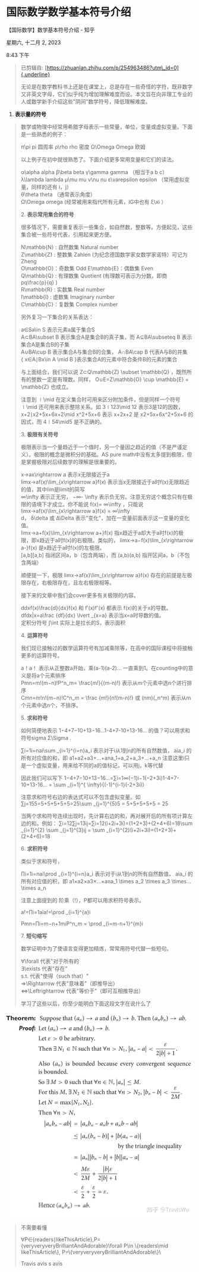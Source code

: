 # 国际数学数学基本符号介绍

【国际数学】数学基本符号介绍 - 知乎

星期六, 十二月 2, 2023

8:43 下午

 

> 已剪辑自: [https://zhuanlan.zhihu.com/p/254963486?utm\_id=0]{.underline}
>
> 无论是在数学教科书上还是在课堂上，总是存在一些奇怪的字符，既非数字又非英文字母，它们似乎纯为增加理解难度而设。本文旨在向非理工专业的人或数学新手介绍这些"阴间"数学符号，降低理解难度。

1.  **表示量的符号**

> 数学或物理中经常用希腊字母表示一些常量，单位，变量或虚拟变量。下面是一些熟悉的例子：
>
> π\\pi pi 圆周率 ρ\\rho rho 密度 Ω\\Omega Omega 欧姆
>
> 以上例子在初中就很熟悉了。下面介绍更多常用变量和它们的读法。
>
> α\\alpha alpha β\\beta beta γ\\gamma gamma （相当于a b c）\
> λ\\lambda lambda μ\\mu mu ν\\nu nu ε\\varepsilon epsilon （常用虚拟变量，同样的还有 i，j）\
> θ\\theta theta （通常表示角度）\
> Ω\\Omega omega (经常被用来指代所有元素，IG中也有 ξ\\xi ）
>
> 2\. **表示常用集合的符号**
>
> 很多情况下，需要重复表示一些集合，如自然数，整数等。方便起见，这些集合被一些符号代表，引用起来更方便。
>
> N\\mathbb{N} : 自然数集 Natural number\
> Z\\mathbb{Z} : 整数集 Zahlen (为纪念德国数学家女数学家诺特）可记为Zheng\
> O\\mathbb{O}：奇数集 Odd E\\mathbb{E}：偶数集 Even\
> Q\\mathbb{Q} : 有理数集 Quotient (有理数可表示为分数，即商 pq\\frac{p}{q} )\
> R\\mathbb{R} : 实数集 Real number\
> I\\mathbb{I} : 虚数集 Imaginary number\
> C\\mathbb{C}：复数集 Complex number
>
> 另外复习一下集合的关系表达：
>
> a∈Sa\\in S 表示元素a属于集合S\
> A⊂BA\\subset B 表示集合A是集合B的真子集，而 A⊆BA\\subseteq B 表示集合A是集合B的子集\
> A∪BA\\cup B 表示集合A与集合B的合集， A∩BA\\cap B 代表A与B的并集\
> { x∈A∣Bx\\in A \\mid B }表示集合A的元素中符合条件B的元素的集合
>
> 与上面结合，我们可以说 Z⊂Q\\mathbb{Z} \\subset \\mathbb{Q} ，既然所有的整数一定是有理数。同样， O∪E=Z\\mathbb{O} \\cup \\mathbb{E} = \\mathbb{Z} 也成立。
>
> 注意到 ∣\\mid 在定义集合时可用来区分附加条件，但是同样一个符号 ∣\\mid 还可用来表示整除关系。如 3∣123\\mid 12 表示3是12的因数， x+2∣x2+5x+6x+2\\mid x\^2+5x+6 表示 x+2x+2 是 x2+5x+6x\^2+5x+6 的因式，而 4∣54\\mid5 是不正确的。
>
> 3\. **极限有关符号**
>
> 极限表示当一个量趋近于一个值时，另一个量因之趋近的值（不是严谨定义）。极限的概念是微积分的基础。AS pure math中没有太多提到极限，但是掌握极限对后续数学的理解是很重要的。
>
> x→ax\\rightarrow a 表示x无限接近于a\
> limx→af(x)\\lim\_{x\\rightarrow a}f(x) 表示当x无限接近于a时f(x)无限趋近的值，其中lim是limit的简写\
> ∞\\infty 表示正无穷， −∞- \\infty 表示负无穷。注意无穷这个概念只有在极限的语境下才成立。你不能说 f(x)= ∞\\infty ，只能说 limx→af(x)\\lim\_{x\\rightarrow a}f(x) = ∞\\infty\
> d， δ\\delta 或 Δ\\Delta 表示"变化"，加在一变量前面表示这一变量的变化值。\
> limx→a+f(x)\\lim\_{x\\rightarrow a+}f(x) 指x趋近于a却大于a时f(x)的极限，即x趋近于a时f(x)的右极限。类似的， limx→a−f(x)\\lim\_{x\\rightarrow a-}f(x) 是x趋近于a时f(x)的左极限。\
> \[a,b\]\[a,b\] 指闭区间a，b（包含两端），而 (a,b)(a,b) 指开区间a，b（不包含两端）
>
> 顺便提一下，极限 limx→af(x)\\lim\_{x\\rightarrow a}f(x) 存在的前提是左极限存在，右极限存在，且左右极限相等。
>
> 接下来的文章中我们会cover更多有关极限的内容。
>
> ddxf(x)\\frac{d}{dx}f(x) 和 f′(x)f'(x) 都表示 f(x)的关于x的导数。 dfdx\|x=a\\frac {df}{dx} \\lvert \_{x=a} 表示当x=a时导数的值。\
> 定积分符号 ∫\\int 实际上是拉长的S，表示面积
>
> 4\. **运算符号**
>
> 我们现已接触过的数学运算符号有加减乘除等，在高中的国际课程中将接触更多的运算符号。
>
> a！a！ 表示从正整数a开始，乘(a-1)(a-2)\... 一直乘到1。在counting中的意义是将a个元素排序\
> Pmn=m!(m−n)!P\^n\_m= \\frac{m!}{(m-n)!} 表示从m个元素中选n个进行排序\
> Cmn=m!n!(m−n)!C\^n\_m = \\frac {m!}{n!(m-n)!} 或 (nm)(\_n\^m) 表示从m个元素中选n个，不排序。
>
> 5\. **求和符号**
>
> 如何简便地表示 1−4+7−10+13−16\...1-4+7-10+13-16\... 的值？可以用求和符号sigma Σ\\Sigma .
>
> ∑i=1i=nai\\sum \_{i=1}\^{i=n}a\_i 表示对于i从1到n的所有自然数值， aia\_i 的所有对应值的和，即 a1+a2+a3+\...+ana\_1+a\_2+a\_3+\...+a\_n 注意这里i只是一个虚拟变量，用来给不同的a的值标记，可以用j，k等代替
>
> 因此我们可以写下 1−4+7−10+13−16\...=∑i=1∞(−1)i−1(−2+3i)1-4+7-10+13-16\... = \\sum \_{i=1}\^{ \\infty}{(-1)\^{i-1}(-2+3i)}
>
> 注意求和符号右边的表达式可以不包含虚拟变量。如 ∑j=155=5+5+5+5+5=25\\sum \_{j=1}\^{5}5 = 5+5+5+5+5 = 25
>
> 当两个求和符号连续出现时，先计算右边的和，再对展开后的所有项计算左边的和。例如： ∑i=12∑j=13ij=∑i=12(i+2i+3i)=(1+2+3)+(2+4+6)=18\\sum \_{i=1}\^{2} \\sum \_{j=1}\^{3}ij = \\sum \_{i=1}\^{2}(i+2i+3i)=(1+2+3)+(2+4+6)=18
>
> 6\. **求积符号**
>
> 类似于求和符号，
>
> ∏i=1i=nai\\prod \_{i=1}\^{i=n}a\_i 表示对于i从1到n的所有自然数值， aia\_i 的所有对应值的积，即 a1×a2×a3×\...×ana\_1 \\times a\_2 \\times a\_3 \\times\... \\times a\_n
>
> 注意上面提到的 阶乘（!），P都可以用求积符号表示。
>
> a!=∏i=1aia!=\\prod \_{i=1}\^{a}i
>
> Pmn=∏i=m−n+1miP\^n\_m = \\prod \_{i=m-n+1}\^{m}i
>
> 7\. **短句缩写**
>
> 数学证明中为了使语言变得更加精炼，常常用符号代替一些短句。
>
> ∀\\forall 代表"对于所有的\
> ∃\\exists 代表"存在"\
> s.t. 代表"使得（such that）"\
> ⇒\\Rightarrow 代表"意味着"（即推导出）\
> ⇔\\Leftrightarrow 代表"等价于"（即可互相推导出）
>
> 学习了这些以后，你至少能明白下面这段文字在说什么了
>
![](../../assets/004_【国际数学】数学基本符号介绍_-_知乎_000.png) 
>
> 不需要看懂
>
> ∀P∈{readers∣likeThisArticle},P={veryveryveryBrilliantAndAdorable}\\forall P\\in \\{readers\\mid likeThisArticle\\}, P=\\{veryveryveryBrilliantAndAdorable\\}\
>  
>
> Travis
avis
s
avis
